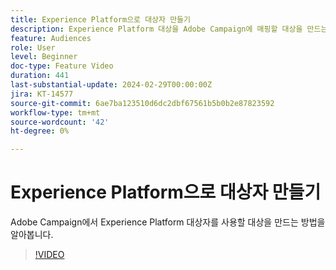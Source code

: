 ```yaml
---
title: Experience Platform으로 대상자 만들기
description: Experience Platform 대상을 Adobe Campaign에 매핑할 대상을 만드는 방법을 알아봅니다.
feature: Audiences
role: User
level: Beginner
doc-type: Feature Video
duration: 441
last-substantial-update: 2024-02-29T00:00:00Z
jira: KT-14577
source-git-commit: 6ae7ba123510d6dc2dbf67561b5b0b2e87823592
workflow-type: tm+mt
source-wordcount: '42'
ht-degree: 0%

---
```



# Experience Platform으로 대상자 만들기

Adobe Campaign에서 Experience Platform 대상자를 사용할 대상을 만드는 방법을 알아봅니다.

>[!VIDEO](https://video.tv.adobe.com/v/3427635/?learn=on)
